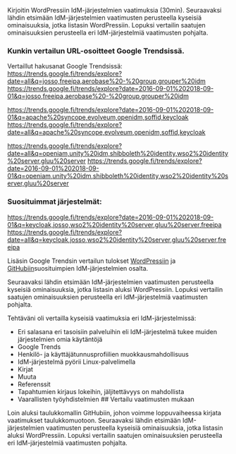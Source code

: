 Kirjoitin WordPressiin IdM-järjestelmien vaatimuksia (30min). Seuraavaksi lähdin etsimään IdM-järjestelmien vaatimusten perusteella kyseisiä ominaisuuksia, jotka listasin WordPressiin. Lopuksi vertailin saatujen ominaisuuksien perusteella eri IdM-järjestelmiä vaatimusten pohjalta.

### Kunkin vertailun URL-osoitteet Google Trendsissä.
Vertaillut hakusanat Google Trendsissä:
https://trends.google.fi/trends/explore?date=all&q=josso,freeipa,aerobase%20-%20group,grouper%20idm
https://trends.google.fi/trends/explore?date=2016-09-01%202018-09-01&q=josso,freeipa,aerobase%20-%20group,grouper%20idm

https://trends.google.fi/trends/explore?date=2016-09-01%202018-09-01&q=apache%20syncope,evolveum,openidm,soffid,keycloak
https://trends.google.fi/trends/explore?date=all&q=apache%20syncope,evolveum,openidm,soffid,keycloak

https://trends.google.fi/trends/explore?date=all&q=openiam,unity%20idm,shibboleth%20identity,wso2%20identity%20server,gluu%20server
https://trends.google.fi/trends/explore?date=2016-09-01%202018-09-01&q=openiam,unity%20idm,shibboleth%20identity,wso2%20identity%20server,gluu%20server

### Suosituimmat järjestelmät:
https://trends.google.fi/trends/explore?date=2016-09-01%202018-09-01&q=keycloak,josso,wso2%20identity%20server,gluu%20server,freeipa
https://trends.google.fi/trends/explore?date=all&q=keycloak,josso,wso2%20identity%20server,gluu%20server,freeipa

Lisäsin Google Trendsin vertailun tulokset [WordPressiin](https://opensourceidm.wordpress.com/2018/09/21/avoimen-lahdekoodin-idm-jarjestelmien-vertailu/) ja [GitHubiin](https://github.com/Eetu95/Open-source-IdM-solution/blob/master/Google%20Trends%20vertailu.md)suosituimpien IdM-järjestelmien osalta.

Seuraavaksi lähdin etsimään IdM-järjestelmien vaatimusten perusteella kyseisiä ominaisuuksia, jotka listasin aluksi WordPressiin. Lopuksi vertailin saatujen ominaisuuksien perusteella eri IdM-järjestelmiä vaatimusten pohjalta.

Tehtäväni oli vertailla kyseisiä vaatimuksia eri IdM-järjestelmissä:

* Eri salasana eri tasoisiin palveluihin eli IdM-järjestelmä tukee muiden järjestelmien omia käytäntöjä
* Google Trends
* Henkilö- ja käyttäjätunnusprofiilien muokkausmahdollisuus
* IdM-järjestelmä pyörii Linux-palvelimella
* Kirjat
* Muuta
* Referenssit
* Tapahtumien kirjaus lokeihin, jäljitettävyys on mahdollista
* Vaarallisten työyhdistelmien ## Vertailu vaatimusten mukaan

Loin aluksi taulukkomallin GitHubiin, johon voimme loppuvaiheessa kirjata vaatimukset taulukkomuotoon.
Seuraavaksi lähdin etsimään IdM-järjestelmien vaatimusten perusteella kyseisiä ominaisuuksia, jotka listasin aluksi WordPressiin. Lopuksi vertailin saatujen ominaisuuksien perusteella eri IdM-järjestelmiä vaatimusten pohjalta.

